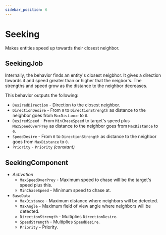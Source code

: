 ```yaml
---
sidebar_position: 6
---
```


# Seeking

Makes entities speed up towards their closest neighbor.

## SeekingJob

Internally, the behavior finds an entity's closest neigbhor. It gives a direction towards it and speed greater than or higher that the neigbor's. The strengths and speed grow as the distance to the neighbor decreases.

This behavior outputs the following: 
- `DesiredDirection` - Direction to the closest neighbor.
- `DirectionDesire` - From `0` to `DirectionStrength` as distance to the neighbor goes from `MaxDistance` to `0`.
- `DesiredSpeed` - From `MinChaseSpeed` to target's speed plus `MaxSpeedOverPrey` as distance to the neighbor goes from `MaxDistance` to `0`.
- `SpeedDesire` - From `0` to `DirectionStrength` as distance to the neighbor goes from `MaxDistance` to `0`.
- `Priority` -  `Priority` *(constant)*

## SeekingComponent

- *Activation*
    - `MaxSpeedOverPrey` - Maximum speed to chase will be the target's speed plus this.
    - `MinChaseSpeed` - Minimum speed to chase at.
- `BaseData`
    - `MaxDistance` - Maximum distance where neighbors will be detected.
    - `MaxAngle` - Maximum field of view angle where neighbors will be detected.
    - `DirectionStrength` - Multiplies `DirectionDesire`.
    - `SpeedStrength` - Multiplies `SpeedDesire`.
    - `Priority` - Priority.